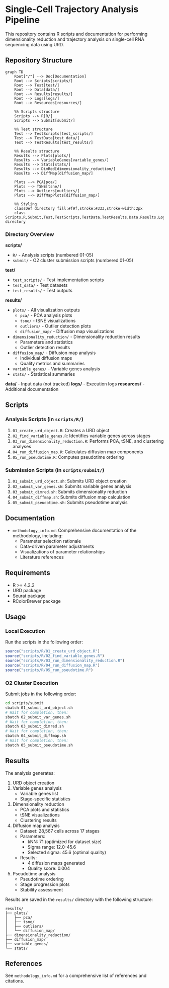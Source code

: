 # Single-Cell Trajectory Analysis Pipeline

This repository contains R scripts and documentation for performing dimensionality reduction and trajectory analysis on single-cell RNA sequencing data using URD.

## Repository Structure

```mermaid
graph TD
    Root["/"] --> Doc[Documentation]
    Root --> Scripts[scripts/]
    Root --> Test[test/]
    Root --> Data[data/]
    Root --> Results[results/]
    Root --> Logs[logs/]
    Root --> Resources[resources/]

    %% Scripts structure
    Scripts --> R[R/]
    Scripts --> Submit[submit/]

    %% Test structure
    Test --> TestScripts[test_scripts/]
    Test --> TestData[test_data/]
    Test --> TestResults[test_results/]

    %% Results structure
    Results --> Plots[plots/]
    Results --> VariableGenes[variable_genes/]
    Results --> Stats[stats/]
    Results --> DimRed[dimensionality_reduction/]
    Results --> DiffMap[diffusion_map/]

    Plots --> PCA[pca/]
    Plots --> TSNE[tsne/]
    Plots --> Outliers[outliers/]
    Plots --> DiffMapPlots[diffusion_map/]

    %% Styling
    classDef directory fill:#f9f,stroke:#333,stroke-width:2px
    class Scripts,R,Submit,Test,TestScripts,TestData,TestResults,Data,Results,Logs,Resources,Plots,VariableGenes,Stats,DimRed,DiffMap,PCA,TSNE,Outliers,DiffMapPlots directory
```

### Directory Overview

**scripts/**
- `R/` - Analysis scripts (numbered 01-05)
- `submit/` - O2 cluster submission scripts (numbered 01-05)

**test/**
- `test_scripts/` - Test implementation scripts
- `test_data/` - Test datasets
- `test_results/` - Test outputs

**results/**
- `plots/` - All visualization outputs
  - `pca/` - PCA analysis plots
  - `tsne/` - tSNE visualizations
  - `outliers/` - Outlier detection plots
  - `diffusion_map/` - Diffusion map visualizations
- `dimensionality_reduction/` - Dimensionality reduction results
  - Parameters and statistics
  - Outlier detection results
- `diffusion_map/` - Diffusion map analysis
  - Individual diffusion maps
  - Quality metrics and summaries
- `variable_genes/` - Variable genes analysis
- `stats/` - Statistical summaries

**data/** - Input data (not tracked)
**logs/** - Execution logs
**resources/** - Additional documentation

## Scripts

### Analysis Scripts (in `scripts/R/`)
1. `01_create_urd_object.R`: Creates a URD object
2. `02_find_variable_genes.R`: Identifies variable genes across stages
3. `03_run_dimensionality_reduction.R`: Performs PCA, tSNE, and clustering analyses
4. `04_run_diffusion_map.R`: Calculates diffusion map components
5. `05_run_pseudotime.R`: Computes pseudotime ordering

### Submission Scripts (in `scripts/submit/`)
1. `01_submit_urd_object.sh`: Submits URD object creation
2. `02_submit_var_genes.sh`: Submits variable genes analysis
3. `03_submit_dimred.sh`: Submits dimensionality reduction
4. `04_submit_diffmap.sh`: Submits diffusion map calculation
5. `05_submit_pseudotime.sh`: Submits pseudotime analysis

## Documentation

- `methodology_info.md`: Comprehensive documentation of the methodology, including:
  - Parameter selection rationale
  - Data-driven parameter adjustments
  - Visualizations of parameter relationships
  - Literature references

## Requirements

- R >= 4.2.2
- URD package
- Seurat package
- RColorBrewer package

## Usage

### Local Execution
Run the scripts in the following order:
```R
source("scripts/R/01_create_urd_object.R")
source("scripts/R/02_find_variable_genes.R")
source("scripts/R/03_run_dimensionality_reduction.R")
source("scripts/R/04_run_diffusion_map.R")
source("scripts/R/05_run_pseudotime.R")
```

### O2 Cluster Execution
Submit jobs in the following order:
```bash
cd scripts/submit
sbatch 01_submit_urd_object.sh
# Wait for completion, then:
sbatch 02_submit_var_genes.sh
# Wait for completion, then:
sbatch 03_submit_dimred.sh
# Wait for completion, then:
sbatch 04_submit_diffmap.sh
# Wait for completion, then:
sbatch 05_submit_pseudotime.sh
```

## Results

The analysis generates:
1. URD object creation
2. Variable genes analysis
   - Variable genes list
   - Stage-specific statistics
3. Dimensionality reduction
   - PCA plots and statistics
   - tSNE visualizations
   - Clustering results
4. Diffusion map analysis
   - Dataset: 28,567 cells across 17 stages
   - Parameters:
     - kNN: 71 (optimized for dataset size)
     - Sigma range: 12.0-45.6
     - Selected sigma: 45.6 (optimal quality)
   - Results:
     - 4 diffusion maps generated
     - Quality score: 0.004
5. Pseudotime analysis
   - Pseudotime ordering
   - Stage progression plots
   - Stability assessment

Results are saved in the `results/` directory with the following structure:
```
results/
├── plots/
│   ├── pca/
│   ├── tsne/
│   ├── outliers/
│   └── diffusion_map/
├── dimensionality_reduction/
├── diffusion_map/
├── variable_genes/
└── stats/
```

## References

See `methodology_info.md` for a comprehensive list of references and citations. 